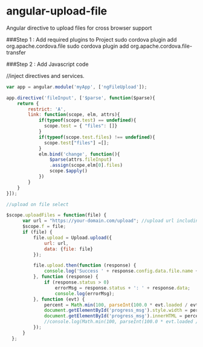 # angular-upload-file
Angular directive to upload files for cross browser support 

###Step 1 : Add required plugins to Project
sudo cordova plugin add org.apache.cordova.file
sudo cordova plugin add org.apache.cordova.file-transfer

###Step 2 : Add Javascript code

//inject directives and services.
```js
var app = angular.module('myApp', ['ngFileUpload']);

app.directive('fileInput', ['$parse', function($parse){
    return {
        restrict: 'A',
        link: function(scope, elm, attrs){
            if(typeof(scope.test) == undefined){
              scope.test = { "files": []}
            }
            if(typeof(scope.test.files) !== undefined){
              scope.test["files"] =[];
            }
            elm.bind('change', function(){
                $parse(attrs.fileInput)
                .assign(scope,elm[0].files)
                scope.$apply()
            })
        }
    }
}]);

//upload on file select

$scope.uploadFiles = function(file) {
      var url = "https://your-domain.com/upload"; //upload url including folder name
      $scope.f = file;
      if (file) {
          file.upload = Upload.upload({
              url: url,
              data: {file: file}
          });

          file.upload.then(function (response) {
              console.log('Success ' + response.config.data.file.name + 'uploaded. Response: ' + response.data);
          }, function (response) {
              if (response.status > 0)
                  errorMsg = response.status + ': ' + response.data;
                  console.log(errorMsg);
          }, function (evt) {
              percent = Math.min(100, parseInt(100.0 * evt.loaded / evt.total)); //Progress bar
              document.getElementById('progress_msg').style.width = percent + "%";
              document.getElementById('progress_msg').innerHTML = percent + "%";
              //console.log(Math.min(100, parseInt(100.0 * evt.loaded / evt.total)));
          });
      }   
  };
